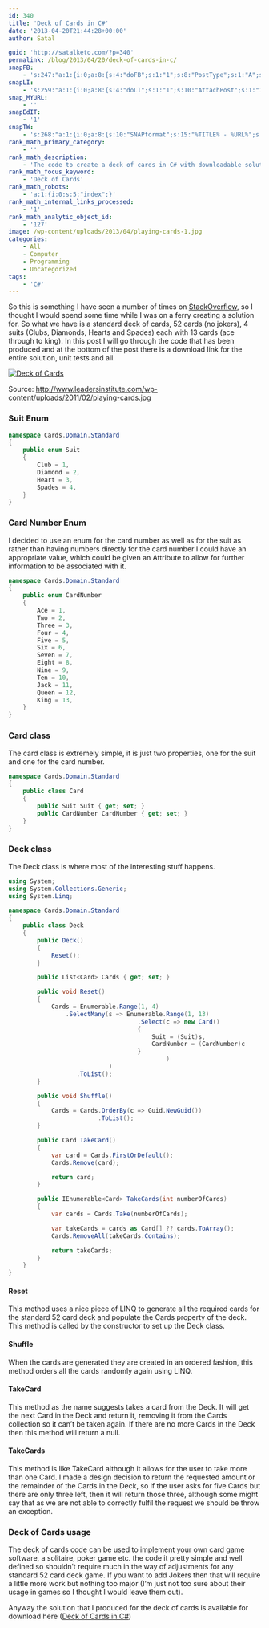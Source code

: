 ```yaml
---
id: 340
title: 'Deck of Cards in C#'
date: '2013-04-20T21:44:28+00:00'
author: Satal

guid: 'http://satalketo.com/?p=340'
permalink: /blog/2013/04/20/deck-of-cards-in-c/
snapFB:
    - 's:247:"a:1:{i:0;a:8:{s:4:"doFB";s:1:"1";s:8:"PostType";s:1:"A";s:10:"AttachPost";s:1:"1";s:10:"SNAPformat";s:51:"New post (%TITLE%) has been published on %SITENAME%";s:9:"isAutoImg";s:1:"A";s:8:"imgToUse";b:0;s:9:"isAutoURL";s:1:"A";s:8:"urlToUse";b:0;}}";'
snapLI:
    - 's:259:"a:1:{i:0;a:8:{s:4:"doLI";s:1:"1";s:10:"AttachPost";s:1:"1";s:10:"SNAPformat";s:41:"New post has been published on %SITENAME%";s:11:"SNAPformatT";s:18:"New Post - %TITLE%";s:9:"isAutoImg";s:1:"A";s:8:"imgToUse";b:0;s:9:"isAutoURL";s:1:"A";s:8:"urlToUse";b:0;}}";'
snap_MYURL:
    - ''
snapEdIT:
    - '1'
snapTW:
    - 's:268:"a:1:{i:0;a:8:{s:10:"SNAPformat";s:15:"%TITLE% - %URL%";s:8:"attchImg";s:1:"1";s:9:"isAutoImg";s:1:"A";s:8:"imgToUse";s:0:"";s:9:"msgFormat";s:59:"New post (%TITLE%) has been published on %SITENAME% - %URL%";s:9:"isAutoURL";s:1:"A";s:8:"urlToUse";s:0:"";s:2:"do";i:0;}}";'
rank_math_primary_category:
    - ''
rank_math_description:
    - 'The code to create a deck of cards in C# with downloadable solution and unit tests to prove reliability.'
rank_math_focus_keyword:
    - 'Deck of Cards'
rank_math_robots:
    - 'a:1:{i:0;s:5:"index";}'
rank_math_internal_links_processed:
    - '1'
rank_math_analytic_object_id:
    - '127'
image: /wp-content/uploads/2013/04/playing-cards-1.jpg
categories:
    - All
    - Computer
    - Programming
    - Uncategorized
tags:
    - 'C#'
---
```


So this is something I have seen a number of times on [StackOverflow](http://stackoverflow.com/ "StackOverflow"), so I thought I would spend some time while I was on a ferry creating a solution for. So what we have is a standard deck of cards, 52 cards (no jokers), 4 suits (Clubs, Diamonds, Hearts and Spades) each with 13 cards (ace through to king). In this post I will go through the code that has been produced and at the bottom of the post there is a download link for the entire solution, unit tests and all.

[![Deck of Cards](https://samjenkins.com/wp-content/uploads/2013/04/playing-cards.jpg)](https://samjenkins.com/wp-content/uploads/2013/04/playing-cards.jpg)

   
Source: <http://www.leadersinstitute.com/wp-content/uploads/2011/02/playing-cards.jpg>

### Suit Enum

```csharp
namespace Cards.Domain.Standard
{
    public enum Suit
    {
        Club = 1,
        Diamond = 2,
        Heart = 3,
        Spades = 4,
    }
}
```

### Card Number Enum

I decided to use an enum for the card number as well as for the suit as rather than having numbers directly for the card number I could have an appropriate value, which could be given an Attribute to allow for further information to be associated with it.

```csharp
namespace Cards.Domain.Standard
{
    public enum CardNumber
    {
        Ace = 1,
        Two = 2,
        Three = 3,
        Four = 4,
        Five = 5,
        Six = 6,
        Seven = 7,
        Eight = 8,
        Nine = 9,
        Ten = 10,
        Jack = 11,
        Queen = 12,
        King = 13,
    }
}
```

### Card class

The card class is extremely simple, it is just two properties, one for the suit and one for the card number.

```csharp
namespace Cards.Domain.Standard
{
    public class Card
    {
        public Suit Suit { get; set; }
        public CardNumber CardNumber { get; set; }
    }
}
```

### Deck class

The Deck class is where most of the interesting stuff happens.

```csharp
using System;
using System.Collections.Generic;
using System.Linq;

namespace Cards.Domain.Standard
{
    public class Deck
    {
        public Deck()
        {
            Reset();
        }

        public List<Card> Cards { get; set; }

        public void Reset()
        {
            Cards = Enumerable.Range(1, 4)
                .SelectMany(s => Enumerable.Range(1, 13)
                                    .Select(c => new Card()
                                    {
                                        Suit = (Suit)s,
                                        CardNumber = (CardNumber)c
                                    }
                                            )
                            )
                   .ToList();
        }

        public void Shuffle()
        {
            Cards = Cards.OrderBy(c => Guid.NewGuid())
                         .ToList();
        }

        public Card TakeCard()
        {
            var card = Cards.FirstOrDefault();
            Cards.Remove(card);

            return card;
        }

        public IEnumerable<Card> TakeCards(int numberOfCards)
        {
            var cards = Cards.Take(numberOfCards);

            var takeCards = cards as Card[] ?? cards.ToArray();
            Cards.RemoveAll(takeCards.Contains);

            return takeCards;
        }
    }
}
```

#### Reset

This method uses a nice piece of LINQ to generate all the required cards for the standard 52 card deck and populate the Cards property of the deck. This method is called by the constructor to set up the Deck class.

#### Shuffle

When the cards are generated they are created in an ordered fashion, this method orders all the cards randomly again using LINQ.

#### TakeCard

This method as the name suggests takes a card from the Deck. It will get the next Card in the Deck and return it, removing it from the Cards collection so it can’t be taken again. If there are no more Cards in the Deck then this method will return a null.

#### TakeCards

This method is like TakeCard although it allows for the user to take more than one Card. I made a design decision to return the requested amount or the remainder of the Cards in the Deck, so if the user asks for five Cards but there are only three left, then it will return those three, although some might say that as we are not able to correctly fulfil the request we should be throw an exception.

### Deck of Cards usage

The deck of cards code can be used to implement your own card game software, a solitaire, poker game etc. the code it pretty simple and well defined so shouldn’t require much in the way of adjustments for any standard 52 card deck game. If you want to add Jokers then that will require a little more work but nothing too major (I’m just not too sure about their usage in games so I thought I would leave them out).

Anyway the solution that I produced for the deck of cards is available for download here ([Deck of Cards in C#](https://samjenkins.com/wp-content/uploads/2013/04/Cards.zip))